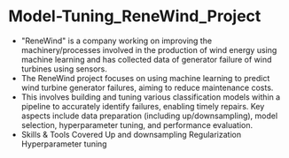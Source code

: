 # Model-Tuning_ReneWind_Project
* "ReneWind" is a company working on improving the machinery/processes involved in the production of wind energy using machine learning and has collected data of generator failure of wind turbines using sensors.
* The ReneWind project focuses on using machine learning to predict wind turbine generator failures, aiming to reduce maintenance costs.
* This involves building and tuning various classification models within a pipeline to accurately identify failures, enabling timely repairs. Key aspects include data preparation (including up/downsampling), model selection, hyperparameter tuning, and performance evaluation.
* Skills & Tools Covered
    Up and downsampling
    Regularization
    Hyperparameter tuning
